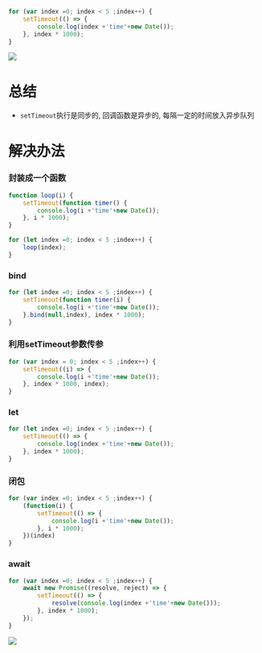 ```js
for (var index =0; index < 5 ;index++) {
    setTimeout(() => {
        console.log(index +'time'+new Date());
    }, index * 1000);
}

```
![](https://ws2.sinaimg.cn/large/006tNc79gy1fvmzz4ra7vj30cr03adfn.jpg)

# 总结
- `setTimeout`执行是同步的, 回调函数是异步的, 每隔一定的时间放入异步队列

# 解决办法

### 封装成一个函数
```js
function loop(i) {
    setTimeout(function timer() {
        console.log(i +'time'+new Date());
    }, i * 1000);
}

for (let index =0; index < 5 ;index++) {
    loop(index);
}
```

### bind
```js
for (let index =0; index < 5 ;index++) {
    setTimeout(function timer(i) {
        console.log(i +'time'+new Date());
    }.bind(null,index), index * 1000);
}
```

### 利用setTimeout参数传参
```js
for (var index = 0; index < 5 ;index++) {
    setTimeout((i) => {
        console.log(i +'time'+new Date());
    }, index * 1000, index);
}
```
### let
```js
for (let index =0; index < 5 ;index++) {
    setTimeout(() => {
        console.log(index +'time'+new Date());
    }, index * 1000);
}

```

### 闭包
```js
for (var index =0; index < 5 ;index++) {
    (function(i) {
        setTimeout(() => {
            console.log(i +'time'+new Date());
        }, i * 1000);
    })(index)
}
```

### await
```js
for (var index =0; index < 5 ;index++) {
    await new Promise((resolve, reject) => {
        setTimeout(() => {
            resolve(console.log(index +'time'+new Date()));
        }, index * 1000);
    });
}

```
![](https://ws1.sinaimg.cn/large/006tNc79gy1fvqaqjw2lgj30bi03cq2s.jpg)